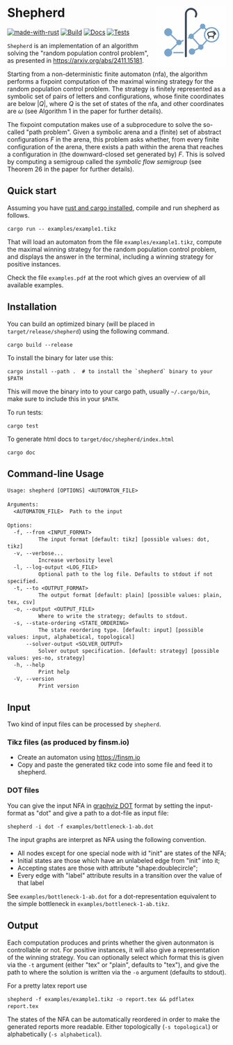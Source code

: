 # Shepherd <img src="https://raw.githubusercontent.com/SynthesisLab/shepherd/main/.graphics/logo.png" align="right" height="140" />

<!-- badges: start -->
[![made-with-rust](https://img.shields.io/badge/Made%20with-Rust-1f425f.svg)](https://www.rust-lang.org/)
[![Build](https://github.com/SynthesisLab/shepherd/actions/workflows/build.yml/badge.svg?branch=main&event=push)](https://github.com/SynthesisLab/shepherd/actions/workflows/build.yml)
[![Docs](https://github.com/SynthesisLab/shepherd/actions/workflows/docs.yml/badge.svg?branch=main&event=push)](https://github.com/SynthesisLab/shepherd/actions/workflows/docs.yml)
[![Tests](https://github.com/SynthesisLab/shepherd/actions/workflows/test.yml/badge.svg?branch=main&event=push)](https://github.com/SynthesisLab/shepherd/actions/workflows/test.yml)
<!-- badges: end -->


`Shepherd` is an implementation of an algorithm solving the "random population control problem",
as presented in <https://arxiv.org/abs/2411.15181>.

Starting from a non-deterministic finite automaton (nfa),
the algorithm performs a fixpoint computation of the 
maximal winning strategy for the random population control problem.
The strategy is finitely represented as a symbolic set of pairs of letters and configurations,
whose finite coordinates are below $|Q|$, where $Q$ is the set of states of the nfa,
and other coordinates are $\omega$ (see Algorithm 1 in the paper for further details).

The fixpoint computation makes use of a subprocedure to solve the so-called "path problem".
Given a symbolic arena and a (finite) set of abstract configurations $F$ in the arena,
this problem asks whether, from every finite configuration of the arena,
there exists a path within the arena that reaches a configuration in (the downward-closed set generated by) $F$.
This is solved by computing a semigroup called the *symbolic flow semigroup* (see Theorem 26 in the paper for further details).

## Quick start

Assuming you have [rust and cargo installed](https://www.rust-lang.org/tools/install), compile and run shepherd as follows.

```
cargo run -- examples/example1.tikz
```

That will load an automaton from the file `examples/example1.tikz`,
compute the maximal winning strategy for the random population control problem,
and displays the answer in the terminal, including a winning strategy for positive instances.

Check the file ```examples.pdf``` at the root  which gives an overview of all available examples.

## Installation

You can build an optimized binary (will be placed in `target/release/shepherd`) using the following command.

```
cargo build --release
```

To install the binary for later use this:
```
cargo install --path .  # to install the `shepherd` binary to your $PATH
```
This will move the binary into to your cargo path, usually `~/.cargo/bin`, make sure to include this in your `$PATH`.

To run tests:
```
cargo test
```

To generate html docs to `target/doc/shepherd/index.html`
```
cargo doc
```

## Command-line Usage

```
Usage: shepherd [OPTIONS] <AUTOMATON_FILE>

Arguments:
  <AUTOMATON_FILE>  Path to the input

Options:
  -f, --from <INPUT_FORMAT>
          The input format [default: tikz] [possible values: dot, tikz]
  -v, --verbose...
          Increase verbosity level
  -l, --log-output <LOG_FILE>
          Optional path to the log file. Defaults to stdout if not specified.
  -t, --to <OUTPUT_FORMAT>
          The output format [default: plain] [possible values: plain, tex, csv]
  -o, --output <OUTPUT_FILE>
          Where to write the strategy; defaults to stdout.
  -s, --state-ordering <STATE_ORDERING>
          The state reordering type. [default: input] [possible values: input, alphabetical, topological]
      --solver-output <SOLVER_OUTPUT>
          Solver output specification. [default: strategy] [possible values: yes-no, strategy]
  -h, --help
          Print help
  -V, --version
          Print version
```

## Input

Two kind of input files can be processed by `shepherd`.

### Tikz files (as produced by finsm.io)

- Create an automaton using <https://finsm.io>
- Copy and paste the generated tikz code into some file and feed it to shepherd.

### DOT files

You can give the input NFA in [graphviz DOT](https://graphviz.org/docs/layouts/dot/) format 
by setting the input-format as "dot" and give a path to a dot-file as input file:

```
shepherd -i dot -f examples/bottleneck-1-ab.dot
```

The input graphs are interpret as NFA using the following convention.

- All nodes except for one special node with id "init" are states of the NFA;
- Initial states are those which have an unlabeled edge from "init" into it;
- Accepting states are those with attribute "shape:doublecircle";
- Every edge with "label" attribute results in a transition over the value of that label

See `examples/bottleneck-1-ab.dot` for a dot-representation equivalent to the simple bottleneck in `examples/bottleneck-1-ab.tikz`.

## Output

Each computation produces and prints whether the given autonmaton is controllable or not.
For positive instances, it will also give a representation of the winning strategy.
You can optionally select which format this is given via the `-t` argument (either "tex" or "plain", defaults to "tex"),
and give the path to where the solution is written via the `-o` argument (defaults to stdout).

For a pretty latex report use

```
shepherd -f examples/example1.tikz -o report.tex && pdflatex report.tex
```

The states of the NFA can be automatically reordered in order to make the generated reports more readable.
Either topologically (`-s topological`) or alphabetically (`-s alphabetical`).


